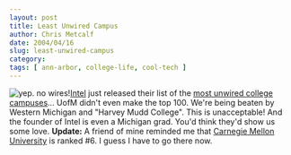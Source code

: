```yaml
---
layout: post
title: Least Unwired Campus
author: Chris Metcalf
date: 2004/04/16
slug: least-unwired-campus
category: 
tags: [ ann-arbor, college-life, cool-tech ]
---
```


<img class="wrapped" src="/uploads//tower.jpg" alt="yep. no wires!" /><a href="http://www.intel.com">Intel</a> just released their list of the <a href="http://www.intel.com/products/mobiletechnology/unwiredcolleges.htm">most unwired college campuses</a>...
UofM didn't even make the top 100. We're being beaten by Western Michigan and "Harvey Mudd College". This is unacceptable!
And the founder of Intel is even a Michigan grad. You'd think they'd show us some love.
<strong class="alert">Update:</strong> A friend of mine reminded me that <a href="http://www.cmu.edu/">Carnegie Mellon University</a> is ranked #6. I guess I have to go there now.
